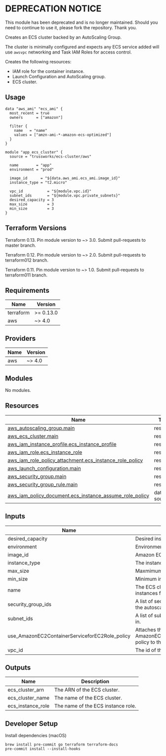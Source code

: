# DEPRECATION NOTICE

This module has been deprecated and is no longer maintained. Should you need to continue to use it, please fork the repository. Thank you.

Creates an ECS cluster backed by an AutoScaling Group.

The cluster is minimally configured and expects any ECS service added will
use `awsvpc` networking and Task IAM Roles for access control.

Creates the following resources:

- IAM role for the container instance.
- Launch Configuration and AutoScaling group.
- ECS cluster.

## Usage

```hcl
data "aws_ami" "ecs_ami" {
  most_recent = true
  owners      = ["amazon"]

  filter {
    name   = "name"
    values = ["amzn-ami-*-amazon-ecs-optimized"]
  }
}

module "app_ecs_cluster" {
  source = "trussworks/ecs-cluster/aws"

  name        = "app"
  environment = "prod"

  image_id      = "${data.aws_ami.ecs_ami.image_id}"
  instance_type = "t2.micro"

  vpc_id           = "${module.vpc.id}"
  subnet_ids       = "${module.vpc.private_subnets}"
  desired_capacity = 3
  max_size         = 3
  min_size         = 3
}
```

## Terraform Versions

Terraform 0.13. Pin module version to ~> 3.0. Submit pull-requests to master branch.

Terraform 0.12. Pin module version to ~> 2.0. Submit pull-requests to terraform012 branch.

Terraform 0.11. Pin module version to ~> 1.0. Submit pull-requests to terraform011 branch.

<!-- BEGINNING OF PRE-COMMIT-TERRAFORM DOCS HOOK -->
## Requirements

| Name | Version |
|------|---------|
| terraform | >= 0.13.0 |
| aws | ~> 4.0 |

## Providers

| Name | Version |
|------|---------|
| aws | ~> 4.0 |

## Modules

No modules.

## Resources

| Name | Type |
|------|------|
| [aws_autoscaling_group.main](https://registry.terraform.io/providers/hashicorp/aws/latest/docs/resources/autoscaling_group) | resource |
| [aws_ecs_cluster.main](https://registry.terraform.io/providers/hashicorp/aws/latest/docs/resources/ecs_cluster) | resource |
| [aws_iam_instance_profile.ecs_instance_profile](https://registry.terraform.io/providers/hashicorp/aws/latest/docs/resources/iam_instance_profile) | resource |
| [aws_iam_role.ecs_instance_role](https://registry.terraform.io/providers/hashicorp/aws/latest/docs/resources/iam_role) | resource |
| [aws_iam_role_policy_attachment.ecs_instance_role_policy](https://registry.terraform.io/providers/hashicorp/aws/latest/docs/resources/iam_role_policy_attachment) | resource |
| [aws_launch_configuration.main](https://registry.terraform.io/providers/hashicorp/aws/latest/docs/resources/launch_configuration) | resource |
| [aws_security_group.main](https://registry.terraform.io/providers/hashicorp/aws/latest/docs/resources/security_group) | resource |
| [aws_security_group_rule.main](https://registry.terraform.io/providers/hashicorp/aws/latest/docs/resources/security_group_rule) | resource |
| [aws_iam_policy_document.ecs_instance_assume_role_policy](https://registry.terraform.io/providers/hashicorp/aws/latest/docs/data-sources/iam_policy_document) | data source |

## Inputs

| Name | Description | Type | Default | Required |
|------|-------------|------|---------|:--------:|
| desired\_capacity | Desired instance count. | `string` | `2` | no |
| environment | Environment tag. | `string` | n/a | yes |
| image\_id | Amazon ECS-Optimized AMI. | `string` | n/a | yes |
| instance\_type | The instance type to use. | `string` | `"t2.micro"` | no |
| max\_size | Maxmimum instance count. | `string` | `2` | no |
| min\_size | Minimum instance count. | `string` | `2` | no |
| name | The ECS cluster name this will launching instances for. | `string` | n/a | yes |
| security\_group\_ids | A list of security group ids to attach to the autoscaling group | `list(string)` | `[]` | no |
| subnet\_ids | A list of subnet IDs to launch resources in. | `list(string)` | n/a | yes |
| use\_AmazonEC2ContainerServiceforEC2Role\_policy | Attaches the AWS managed AmazonEC2ContainerServiceforEC2Role policy to the ECS instance role. | `string` | `true` | no |
| vpc\_id | The id of the VPC to launch resources in. | `any` | n/a | yes |

## Outputs

| Name | Description |
|------|-------------|
| ecs\_cluster\_arn | The ARN of the ECS cluster. |
| ecs\_cluster\_name | The name of the ECS cluster. |
| ecs\_instance\_role | The name of the ECS instance role. |
<!-- END OF PRE-COMMIT-TERRAFORM DOCS HOOK -->

## Developer Setup

Install dependencies (macOS)

```shell
brew install pre-commit go terraform terraform-docs
pre-commit install --install-hooks
```
